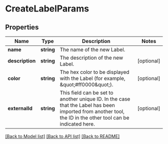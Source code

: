 # CreateLabelParams

## Properties
Name | Type | Description | Notes
------------ | ------------- | ------------- | -------------
**name** | **string** | The name of the new Label. | 
**description** | **string** | The description of the new Label. | [optional] 
**color** | **string** | The hex color to be displayed with the Label (for example, \&quot;#ff0000\&quot;). | [optional] 
**externalId** | **string** | This field can be set to another unique ID. In the case that the Label has been imported from another tool, the ID in the other tool can be indicated here. | [optional] 

[[Back to Model list]](../../README.md#documentation-for-models) [[Back to API list]](../../README.md#documentation-for-api-endpoints) [[Back to README]](../../README.md)

